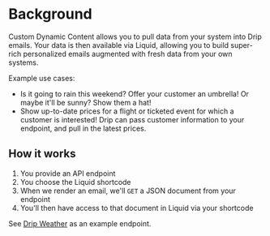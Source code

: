# Background

Custom Dynamic Content allows you to pull data from your system into Drip emails. Your data is then available
via Liquid, allowing you to build super-rich personalized emails augmented with fresh data from your own systems.

Example use cases:

- Is it going to rain this weekend? Offer your customer an umbrella! Or maybe it'll be sunny? Show them a hat!
- Show up-to-date prices for a flight or ticketed event for which a customer is interested! Drip can pass customer information to your endpoint, and pull in the latest prices.

## How it works

1. You provide an API endpoint
1. You choose the Liquid shortcode
1. When we render an email, we'll `GET` a JSON document from your endpoint
1. You'll then have access to that document in Liquid via your shortcode

See [Drip Weather](https://github.com/DripEmail/drip-personalized-weather) as an example endpoint.
